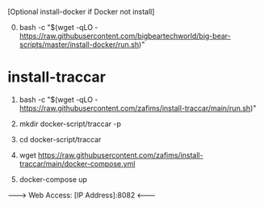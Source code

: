 [Optional install-docker if Docker not install]

0. bash -c "$(wget -qLO - https://raw.githubusercontent.com/bigbeartechworld/big-bear-scripts/master/install-docker/run.sh)"

# install-traccar

1. bash -c "$(wget -qLO - https://raw.githubusercontent.com/zafims/install-traccar/main/run.sh)"

2. mkdir docker-script/traccar -p
3. cd docker-script/traccar
4. wget https://raw.githubusercontent.com/zafims/install-traccar/main/docker-compose.yml
5. docker-compose up


---> Web Access: [IP Address]:8082 <---

